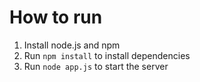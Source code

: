 # How to run

1. Install node.js and npm
2. Run `npm install` to install dependencies
3. Run `node app.js` to start the server
